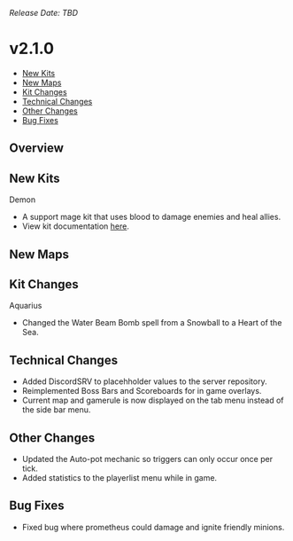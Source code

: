 _Release Date: TBD_

# v2.1.0

- [New Kits](#new-kits)
- [New Maps](#new-maps)
- [Kit Changes](#kit-changes)
- [Technical Changes](#technical-changes)
- [Other Changes](#other-changes)
- [Bug Fixes](#bug-fixes)

## Overview

## New Kits

Demon

- A support mage kit that uses blood to damage enemies and heal allies.
- View kit documentation [here](/kits/Demon).

## New Maps

## Kit Changes

Aquarius

- Changed the Water Beam Bomb spell from a Snowball to a Heart of the Sea.

## Technical Changes

- Added DiscordSRV to placehholder values to the server repository.
- Reimplemented Boss Bars and Scoreboards for in game overlays.
- Current map and gamerule is now displayed on the tab menu instead of the side bar menu.

## Other Changes

- Updated the Auto-pot mechanic so triggers can only occur once per tick.
- Added statistics to the playerlist menu while in game.

## Bug Fixes

- Fixed bug where prometheus could damage and ignite friendly minions.
